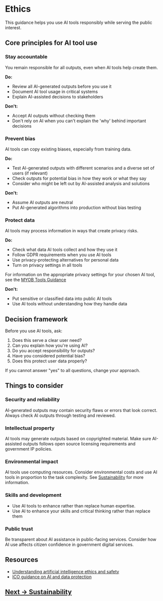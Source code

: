 # Ethics

This guidance helps you use AI tools responsibly while serving the public interest.

## Core principles for AI tool use

### Stay accountable
You remain responsible for all outputs, even when AI tools help create them.

**Do:**
- Review all AI-generated outputs before you use it
- Document AI tool usage in critical systems
- Explain AI-assisted decisions to stakeholders

**Don't:**
- Accept AI outputs without checking them
- Don't rely on AI when you can't explain the 'why' behind important decisions

### Prevent bias
AI tools can copy existing biases, especially from training data.

**Do:**
- Test AI-generated outputs with different scenarios and a diverse set of users (if relevant)
- Check outputs for potential bias in how they work or what they say
- Consider who might be left out by AI-assisted analysis and solutions

**Don't:**
- Assume AI outputs are neutral
- Put AI-generated algorithms into production without bias testing

### Protect data
AI tools may process information in ways that create privacy risks.

**Do:**
- Check what data AI tools collect and how they use it
- Follow GDPR requirements when you use AI tools
- Use privacy-protecting alternatives for personal data
- Turn on privacy settings in all tools

For information on the appropriate privacy settings for your chosen AI tool, see the [MYOB Tools Guidance](https://MYOB.github.io/ai-sdlc-tool-guidance/)

**Don't:**
- Put sensitive or classified data into public AI tools
- Use AI tools without understanding how they handle data

## Decision framework

Before you use AI tools, ask:

1. Does this serve a clear user need?
2. Can you explain how you're using AI?
3. Do you accept responsibility for outputs?
4. Have you considered potential bias?
5. Does this protect user data properly?

If you cannot answer "yes" to all questions, change your approach.

## Things to consider

### Security and reliability
AI-generated outputs may contain security flaws or errors that look correct. Always check AI outputs through testing and reviewed.

### Intellectual property
AI tools may generate outputs based on copyrighted material. Make sure AI-assisted outputs follows open source licensing requirements and government IP policies.

### Environmental impact
AI tools use computing resources. Consider environmental costs and use AI tools in proportion to the task complexity.  See [Sustainability](sustainability.md) for more information.

### Skills and development
- Use AI tools to enhance rather than replace human expertise.
- Use AI to enhance your skills and critical thinking rather than replace them

### Public trust
Be transparent about AI assistance in public-facing services. Consider how AI use affects citizen confidence in government digital services.

## Resources

- [Understanding artificial intelligence ethics and safety](https://www.gov.uk/guidance/understanding-artificial-intelligence-ethics-and-safety)
- [ICO guidance on AI and data protection](https://ico.org.uk/for-organisations/uk-gdpr-guidance-and-resources/artificial-intelligence/guidance-on-ai-and-data-protection/)

## [Next -> Sustainability](sustainability.md) 
